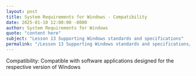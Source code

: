 ```yaml
---
layout: post
title: System Requirements for Windows - Compatibility
date: 2025-01-10 12:00:00 -0000
author: System Requirements for Windows
quote: "content here"
subject: "Lesson 13 Supporting Windows standards and specifications"
permalink: "/Lesson 13 Supporting Windows standards and specifications/System Requirements for Windows/System Requirements for Windows - Compatibility"
---
```


Compatibility: Compatible with software applications designed for the respective version of Windows
